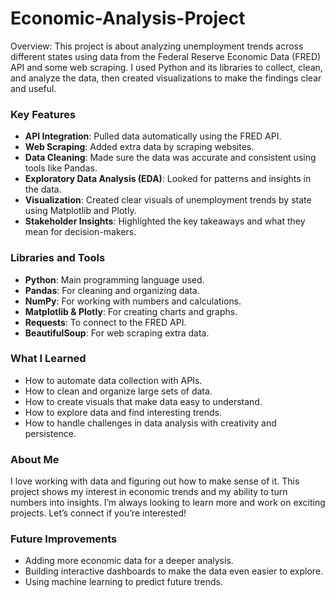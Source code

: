 # Economic-Analysis-Project
Overview: This project is about analyzing unemployment trends across different states using data from the Federal Reserve Economic Data (FRED) API and some web scraping. I used Python and its libraries to collect, clean, and analyze the data, then created visualizations to make the findings clear and useful. 
### Key Features
- **API Integration**: Pulled data automatically using the FRED API.
- **Web Scraping**: Added extra data by scraping websites.
- **Data Cleaning**: Made sure the data was accurate and consistent using tools like Pandas.
- **Exploratory Data Analysis (EDA)**: Looked for patterns and insights in the data.
- **Visualization**: Created clear visuals of unemployment trends by state using Matplotlib and Plotly.
- **Stakeholder Insights**: Highlighted the key takeaways and what they mean for decision-makers.

### Libraries and Tools
- **Python**: Main programming language used.
- **Pandas**: For cleaning and organizing data.
- **NumPy**: For working with numbers and calculations.
- **Matplotlib & Plotly**: For creating charts and graphs.
- **Requests**: To connect to the FRED API.
- **BeautifulSoup**: For web scraping extra data.

### What I Learned
- How to automate data collection with APIs.
- How to clean and organize large sets of data.
- How to create visuals that make data easy to understand.
- How to explore data and find interesting trends.
- How to handle challenges in data analysis with creativity and persistence.

### About Me
I love working with data and figuring out how to make sense of it. This project shows my interest in economic trends and my ability to turn numbers into insights. I’m always looking to learn more and work on exciting projects. Let’s connect if you’re interested!

### Future Improvements
- Adding more economic data for a deeper analysis.
- Building interactive dashboards to make the data even easier to explore.
- Using machine learning to predict future trends.
